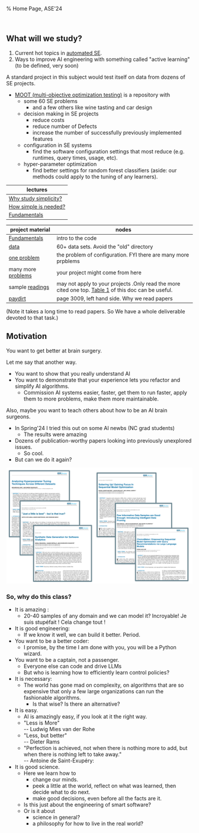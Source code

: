 % Home Page, ASE'24

<br clear=all>

## What will we study?

1. Current hot topics in [automated SE](https://link.springer.com/journal/10515/articles).
2. Ways to improve AI engineering with something called "active learning" (to be defined, very soon)

A standard project in this subject would test itself on data from dozens of SE projects.

- [MOOT (multi-objective optimization testing)](https://github.com/timm/moot/tree/master/optimize)
    is a repository with
  - some 60 SE problems 
    - and a few others  like wine tasting and car design
  - decision making in SE projects
    - reduce costs
    - reduce number of Defects
    - increase the number of successfully previously implemented features
  - configuration in SE systems
    - find the software configuration settings that most reduce (e.g. runtimes, query times, usage, etc).
  - hyper-parameter optimization
    - find better settings for random forest classifiers (aside: our methods could
         apply to the tuning of any learners).

| lectures|
|---------|
| [Why study simplicity?](00simple.html) |
| [How simple is needed?](01lessdata.html) |
| [Fundamentals](https://txt.github.io/se24fall/03code.html)|

| project material | nodes|
|------------------|------|
| [Fundamentals](https://txt.github.io/se24fall/03code.html)| intro to the code |
|     [data](https://github.com/timm/ezr/tree/main/data)       |     60+ data sets. Avoid the "old" directory     |
| [one problem](https://cseweb.ucsd.edu/~tixu/papers/fse15.pdf) | the problem of configuration. FYI there are many more prpblems|
| many more [problems](https://timm.github.io/ezr/what2do.html) | your project  might come from here|
|  sample     [readings](https://docs.google.com/spreadsheets/d/1QujJFLi9IrbXGX8iilCU6vodwa7psvBQv0GFSAEvmuw/edit?usp=sharing) | may not apply to your projects   .Only read the more cited one top. [Table 1](pdf/lit.pdf) of this doc can be useful.    |
| [paydirt](https://link.springer.com/content/pdf/10.1007/s11831-024-10064-z.pdf) | page 3009, left hand side. Why we read papers |

(Note it takes a long time to read papers. So We have a whole deliverable devoted to that task.)

## Motivation

You want to get better at brain surgery.

Let me say that another way.

- You want to show that you really  understand AI 
- You want to demonstrate that  your experience lets you
refactor and simplify AI algorithms.
  - Commission AI systems easier,  faster, get them to run faster,
  apply them to more problems,  make them  more maintainable.

Also, maybe you want to teach others about how to be an AI brain surgeons.

- In Spring'24 I tried this out on some AI newbs (NC grad students)
  - The results were amazing
- Dozens of publication-worthy papers looking into previously unexplored issues.
  - So cool.
- But can we do it again?

<img width="800px" src=img/papers.png>

### So, why do this class?

- It is amazing :
  - 20-40 samples of any domain and we can model it? Incroyable!  Je suis stupéfait ! Cela change tout !
- It is good engineering:
    - If we know it well, we can build it better. Period.
- You want to be a better coder:
  - I promise, by the time I am done with you, you will be a  Python wizard.
- You want to be a captain, not a passenger.
  - Everyone else can code and drive LLMs
  - But who is learning how to efficiently  learn control policies?
- It is necessary:
  - The world has gone mad on complexity, on algorithms that are so expensive that only a few large organizations can run the fashionable algorithms.
    - Is that wise? Is there an alternative?
- It is easy. 
  - AI is amazingly easy, if you look at it the right way. 
  - "Less is More"<br>--  Ludwig Mies van der Rohe 
  - "Less, but better"<br>-- Dieter Rams
  - "Perfection is achieved, not when there is nothing more to add, but when 
     there is nothing left to take away."<br>-- Antoine de Saint-Exupéry:
- It is good science. 
  - Here we learn how to
    - change our minds.
    - peek a  little at the world, reflect on what was learned, then decide what to do next.
    - make good decisions, even before all the facts are it.
  - Is this just about the engineering of smart software? 
  - Or is it about
    -  science in general?
    -  a philosophy for how to live in the real world?

